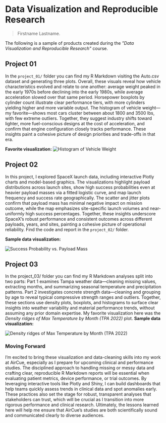# Data Visualization and Reproducible Research

> Firstname Lastname. 


The following is a sample of products created during the _"Data Visualization and Reproducible Research"_ course.


## Project 01

In the `project_01/` folder you can find my R Markdown visiting the Auto.csv dataset and generating three plots.
Overall, these visuals reveal how vehicle characteristics evolved and relate to one another: average weight peaked in the early 1970s before declining into the early 1980s, while average acceleration slowed over that same period. 
Horsepower boxplots by cylinder count illustrate clear performance tiers, with more cylinders yielding higher and more variable output. The histogram of vehicle weight—my favorite—shows most cars cluster between about 1800 and 3500 lbs, with few extreme outliers. 
Together, they suggest industry shifts toward lighter, more fuel-conscious designs at the cost of acceleration, and confirm that engine configuration closely tracks performance. 
These insights paint a cohesive picture of design priorities and trade-offs in that era.

**Favorite visualization:** 
![Histogram of Vehicle Weight](project_01/figures/histogram_weight.png)


## Project 02

In this project, I explored SpaceX launch data, including interactive Plotly charts and model-based graphics. 
The visualizations highlight payload distributions across launch sites, show high success probabilities even at heavier payload masses via a fitted logistic curve, and map launch frequency and success rate geographically. 
The scatter and jitter plots confirm that payload mass has minimal negative impact on mission outcome, while the map emphasizes site-specific launch volumes and near-uniformly high success percentages. 
Together, these insights underscore SpaceX’s robust performance and consistent outcomes across different payloads, years, and sites, painting a cohesive picture of operational reliability.
Find the code and report in the `project_02/` folder.

**Sample data visualization:** 

![Success Probability vs. Payload Mass](project_02/figures/success_prob_vmass.png)


## Project 03

In the project_03/ folder you can find my R Markdown analyses split into two parts: 
Part 1 examines Tampa weather data—cleaning missing values, extracting months, and summarizing seasonal temperature and precipitation patterns. 
Part 2 investigates concrete strength data—cleaning and grouping by age to reveal typical compressive strength ranges and outliers. 
Together, these sections use density plots, boxplots, and histograms to surface clear insights into weather variability and material performance trends, without assuming any prior domain expertise.
My favorite visualization here was the _Density ridges of Max Temperature by Month (TPA 2022)_ plot.
**Sample data visualization:** 

![Density ridges of Max Temperature by Month (TPA 2022)](project_02/figures/density_ridges.png)


### Moving Forward

I’m excited to bring these visualization and data-cleaning skills into my work at AirCue, especially as I prepare for upcoming clinical and performance studies. 
The disciplined approach to handling missing or messy data and crafting clear, reproducible R Markdown reports will be essential when evaluating patient metrics, device performance, or trial outcomes. 
By leveraging interactive tools like Plotly and Shiny, I can build dashboards that help teams quickly assess trends in clinical data and spot anomalies early. 
These practices also set the stage for robust, transparent analyses that stakeholders can trust, which will be crucial as I transition into more rigorous performance and clinical research. 
Ultimately, the lessons learned here will help me ensure that AirCue’s studies are both scientifically sound and communicated clearly to diverse audiences.
